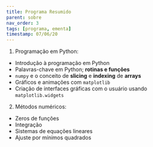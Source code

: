 ```yaml
---
title: Programa Resumido
parent: sobre
nav_order: 3
tags: [programa, ementa]
timestamp: 07/06/20
---
```


1. Programação em Python:
  - Introdução à programação em Python
  - Palavras-chave em Python; **rotinas e funções**
  - `numpy` e o conceito de **slicing** e **indexing** de **arrays**
  - Gráficos e animações com `matplotlib`
  - Criação de interfaces gráficas com o usuário usando `matplotlib.widgets`
2. Métodos numéricos:
  - Zeros de funções
  - Integração
  - Sistemas de equações lineares
  - Ajuste por mínimos quadrados

